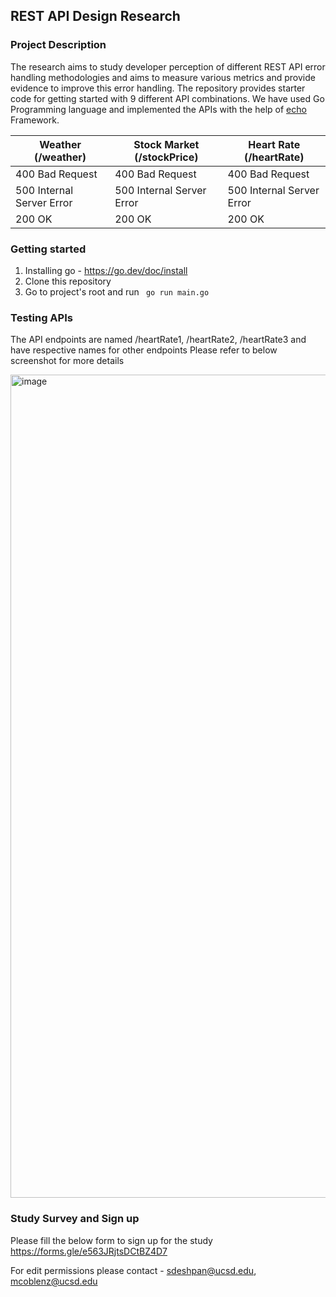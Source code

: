 ## REST API Design Research

### Project Description

The research aims to study developer perception of different REST API error handling methodologies and aims to measure various metrics and provide evidence to improve this error handling. The repository provides starter code for getting started with 9 different API combinations. We have used Go Programming language and implemented the APIs with the help of [echo](https://echo.labstack.com/) Framework.

 Weather (/weather) | Stock Market (/stockPrice) | Heart Rate (/heartRate) |
--- | --- | --- 
400 Bad Request | 400 Bad Request | 400 Bad Request |
500 Internal Server Error | 500 Internal Server Error | 500 Internal Server Error |
200 OK | 200 OK | 200 OK |


### Getting started

1. Installing go - https://go.dev/doc/install
2. Clone this repository
3. Go to project's root and run ``` go run main.go```


### Testing APIs

The API endpoints are named /heartRate1, /heartRate2, /heartRate3 and have respective names for other endpoints
Please refer to below screenshot for more details

<img width="1317" alt="image" src="https://user-images.githubusercontent.com/8417988/204929611-d22dd750-d336-4475-9c58-13daf9e847a5.png">


### Study Survey and Sign up

Please fill the below form to sign up for the study
https://forms.gle/e563JRjtsDCtBZ4D7

For edit permissions please contact - sdeshpan@ucsd.edu, mcoblenz@ucsd.edu
